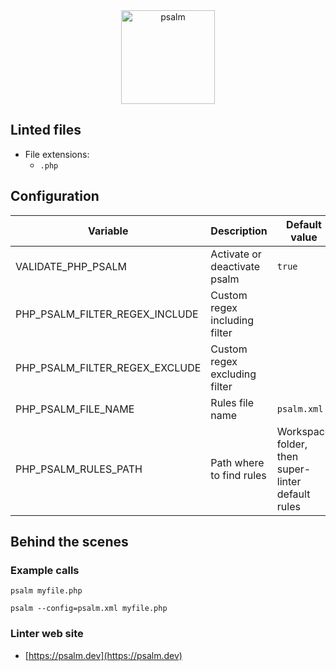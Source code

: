 <!-- markdownlint-disable MD033 MD041 -->
<!-- Generated by .automation/build.py, please do not update manually -->

<div align="center">
  <a href="https://psalm.dev" target="blank" title="Visit linter Web Site">
    <img src="https://i1.wp.com/phpmagazine.net/wp-content/uploads/2018/12/PsalmLogo.png?w=653&ssl=1" alt="psalm" height="150px">
  </a>
</div>

## Linted files

- File extensions:
  - `.php`

## Configuration

| Variable | Description | Default value |
| ----------------- | -------------- | -------------- |
| VALIDATE_PHP_PSALM | Activate or deactivate psalm | `true` |
| PHP_PSALM_FILTER_REGEX_INCLUDE | Custom regex including filter |  |
| PHP_PSALM_FILTER_REGEX_EXCLUDE | Custom regex excluding filter |  |
| PHP_PSALM_FILE_NAME | Rules file name | `psalm.xml` |
| PHP_PSALM_RULES_PATH | Path where to find rules | Workspace folder, then super-linter default rules |

## Behind the scenes

### Example calls

```shell
psalm myfile.php
```

```shell
psalm --config=psalm.xml myfile.php
```

### Linter web site
- [https://psalm.dev](https://psalm.dev)

